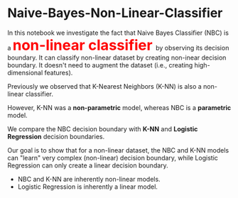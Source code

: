 # Naive-Bayes-Non-Linear-Classifier

In this notebook we investigate the fact that Naive Bayes Classifier (NBC) is a **<font color=red size=6> non-linear classifier </font>** by observing its decision boundary. It can classify non-linear dataset by creating non-inear decision boundary. It doesn't need to augment the dataset (i.e., creating high-dimensional features).

Previously we observed that K-Nearest Neighbors (K-NN) is also a non-linear classifier.

However, K-NN was a **non-parametric** model, whereas NBC is a **parametric** model. 

We compare the NBC decision boundary with **K-NN** and **Logistic Regression** decision boundaries.

Our goal is to show that for a non-linear dataset, the NBC and K-NN models can "learn" very complex (non-linear) decision boundary, while Logistic Regression can only create a linear decision boundary.

- NBC and K-NN are inherently non-linear models.
- Logistic Regression is inherently a linear model.
